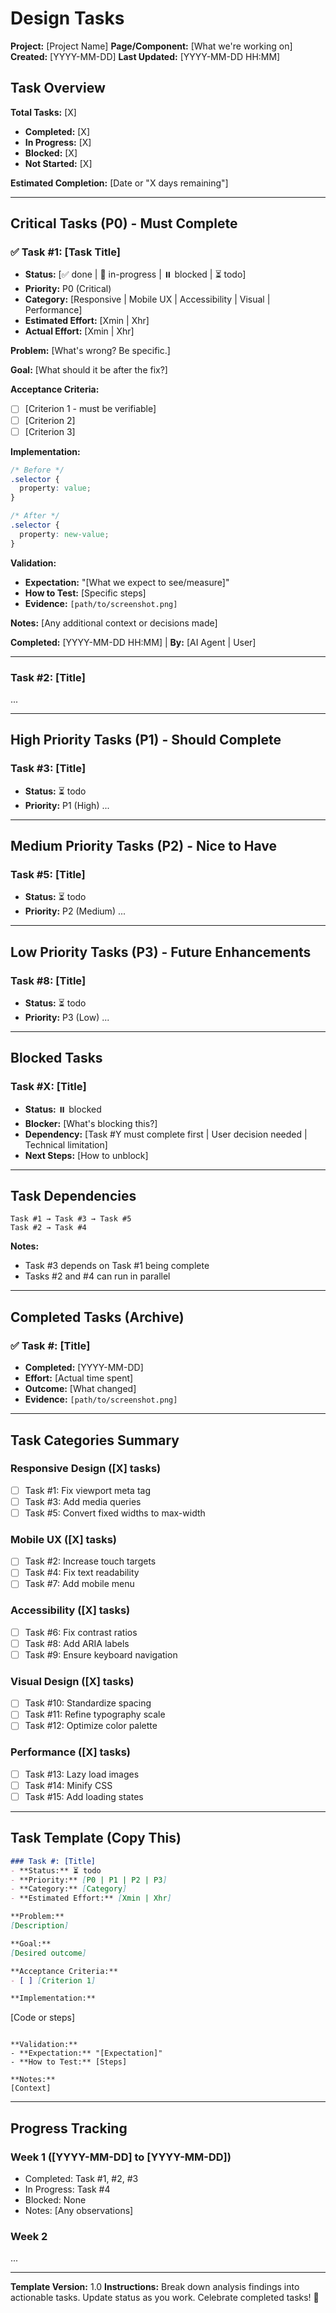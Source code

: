 # Design Tasks

**Project:** [Project Name]
**Page/Component:** [What we're working on]
**Created:** [YYYY-MM-DD]
**Last Updated:** [YYYY-MM-DD HH:MM]

## Task Overview

**Total Tasks:** [X]
- **Completed:** [X]
- **In Progress:** [X]
- **Blocked:** [X]
- **Not Started:** [X]

**Estimated Completion:** [Date or "X days remaining"]

---

## Critical Tasks (P0) - Must Complete

### ✅ Task #1: [Task Title]
- **Status:** [✅ done | 🔄 in-progress | ⏸️ blocked | ⏳ todo]
- **Priority:** P0 (Critical)
- **Category:** [Responsive | Mobile UX | Accessibility | Visual | Performance]
- **Estimated Effort:** [Xmin | Xhr]
- **Actual Effort:** [Xmin | Xhr]

**Problem:**
[What's wrong? Be specific.]

**Goal:**
[What should it be after the fix?]

**Acceptance Criteria:**
- [ ] [Criterion 1 - must be verifiable]
- [ ] [Criterion 2]
- [ ] [Criterion 3]

**Implementation:**
```css
/* Before */
.selector {
  property: value;
}

/* After */
.selector {
  property: new-value;
}
```

**Validation:**
- **Expectation:** "[What we expect to see/measure]"
- **How to Test:** [Specific steps]
- **Evidence:** `[path/to/screenshot.png]`

**Notes:**
[Any additional context or decisions made]

**Completed:** [YYYY-MM-DD HH:MM] | **By:** [AI Agent | User]

---

### Task #2: [Title]
...

---

## High Priority Tasks (P1) - Should Complete

### Task #3: [Title]
- **Status:** ⏳ todo
- **Priority:** P1 (High)
...

---

## Medium Priority Tasks (P2) - Nice to Have

### Task #5: [Title]
- **Status:** ⏳ todo
- **Priority:** P2 (Medium)
...

---

## Low Priority Tasks (P3) - Future Enhancements

### Task #8: [Title]
- **Status:** ⏳ todo
- **Priority:** P3 (Low)
...

---

## Blocked Tasks

### Task #X: [Title]
- **Status:** ⏸️ blocked
- **Blocker:** [What's blocking this?]
- **Dependency:** [Task #Y must complete first | User decision needed | Technical limitation]
- **Next Steps:** [How to unblock]

---

## Task Dependencies

```
Task #1 → Task #3 → Task #5
Task #2 → Task #4
```

**Notes:**
- Task #3 depends on Task #1 being complete
- Tasks #2 and #4 can run in parallel

---

## Completed Tasks (Archive)

### ✅ Task #: [Title]
- **Completed:** [YYYY-MM-DD]
- **Effort:** [Actual time spent]
- **Outcome:** [What changed]
- **Evidence:** `[path/to/screenshot.png]`

---

## Task Categories Summary

### Responsive Design ([X] tasks)
- [ ] Task #1: Fix viewport meta tag
- [ ] Task #3: Add media queries
- [ ] Task #5: Convert fixed widths to max-width

### Mobile UX ([X] tasks)
- [ ] Task #2: Increase touch targets
- [ ] Task #4: Fix text readability
- [ ] Task #7: Add mobile menu

### Accessibility ([X] tasks)
- [ ] Task #6: Fix contrast ratios
- [ ] Task #8: Add ARIA labels
- [ ] Task #9: Ensure keyboard navigation

### Visual Design ([X] tasks)
- [ ] Task #10: Standardize spacing
- [ ] Task #11: Refine typography scale
- [ ] Task #12: Optimize color palette

### Performance ([X] tasks)
- [ ] Task #13: Lazy load images
- [ ] Task #14: Minify CSS
- [ ] Task #15: Add loading states

---

## Task Template (Copy This)

```markdown
### Task #: [Title]
- **Status:** ⏳ todo
- **Priority:** [P0 | P1 | P2 | P3]
- **Category:** [Category]
- **Estimated Effort:** [Xmin | Xhr]

**Problem:**
[Description]

**Goal:**
[Desired outcome]

**Acceptance Criteria:**
- [ ] [Criterion 1]

**Implementation:**
```
[Code or steps]
```

**Validation:**
- **Expectation:** "[Expectation]"
- **How to Test:** [Steps]

**Notes:**
[Context]
```

---

## Progress Tracking

### Week 1 ([YYYY-MM-DD] to [YYYY-MM-DD])
- Completed: Task #1, #2, #3
- In Progress: Task #4
- Blocked: None
- Notes: [Any observations]

### Week 2
...

---

**Template Version:** 1.0
**Instructions:** Break down analysis findings into actionable tasks. Update status as you work. Celebrate completed tasks! 🎉
